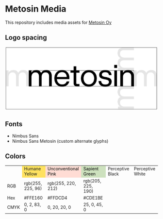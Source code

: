 # Metosin Media

This repository includes media assets for [Metosin Oy](http://metosin.fi)

## Logo spacing

![margins](margins.png)

## Fonts

- Nimbus Sans
- Nimbus Sans Metosin (custom alternate glyphs)

## Colors

<table>
<tr>
<td></td>
<td style="background-color: #FFE160; color; #000; ">Humane Yellow</td>
<td style="background-color: #FFDCD4; color: #000; ">Unconventional Pink</td>
<td style="background-color: #CDE1BE; color: #000; ">Sapient Green</td>
<td>Perceptive Black</td>
<td>Perceptive White</td>
</tr>
<tr>
<td>RGB</td>
<td>rgb(255, 225, 96)</td>
<td>rgb(255, 220, 212)</td>
<td>rgb(205, 225, 190)</td>
<td></td>
<td></td>
</tr>
<tr>
<td>Hex</td>
<td>#FFE160</td>
<td>#FFDCD4</td>
<td>#CDE1BE</td>
<td></td>
<td></td>
</tr>
<tr>
<td>CMYK</td>
<td>0, 2, 83, 0</td>
<td>0, 20, 20, 0</td>
<td>25, 0, 45, 0</td>
<td></td>
<td></td>
</tr>
</table>
